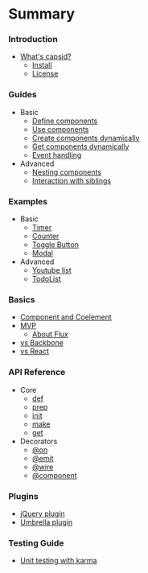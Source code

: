 # Summary

### Introduction
* [What's capsid?](README.md)
  * [Install](README.md#install)
  * [License](README.md#license)

### Guides
* Basic
  * [Define components](guides/define.md)
  * [Use components](guides/use.md)
  * [Create components dynamically](guides/create.md)
  * [Get components dynamically](guides/get.md)
  * [Event handling](guides/event.md)
* Advanced
  * [Nesting components](guides/nesting.md)
  * [Interaction with siblings](guides/siblings.md)

### Examples
* Basic
  * [Timer](examples/timer.md)
  * [Counter](examples/counter.md)
  * [Toggle Button](examples/toggle.md)
  * [Modal](examples/modal.md)
* Advanced
  * [Youtube list](examples/youtube.md)
  * [TodoList](examples/todo.md)

### Basics
* [Component and Coelement](basics/component.md)
* [MVP](basics/mvp.md)
  * [About Flux](basics/flux.md)
* [vs Backbone](basics/backbone.md)
* [vs React](basics/react.md)

### API Reference
* Core
  * [def](api/def.md)
  * [prep](api/prep.md)
  * [init](api/init.md)
  * [make](api/make.md)
  * [get](api/get.md)
* Decorators
  * [@on](api/on.md)
  * [@emit](api/emit.md)
  * [@wire](api/wire.md)
  * [@component](api/component.md)

### Plugins
* [jQuery plugin](plugins/jquery.md)
* [Umbrella plugin](plugins/umbrella.md)

### Testing Guide
* [Unit testing with karma](testing/karma.md)
